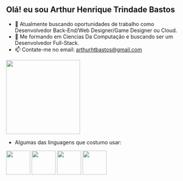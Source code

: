 ## Olá! eu sou Arthur Henrique Trindade Bastos

- 🔭 Atualmente buscando oportunidades de trabalho como Desenvolvedor Back-End/Web Designer/Game Designer ou Cloud.
- 🌱 Me formando em Ciencias Da Computação e buscando ser um Desenvolvedor Full-Stack.
- 📫 Contate-me no email: arthurhtbastos@gmail.com

<a href="https://github.com/anuraghazra/github-readme-stats">
  <img height=200 align="center" src="https://github-readme-stats.vercel.app/api?username=Kuromyuto&theme=tokyonight&show_icons=true" />
</a>

- Algumas das linguagens que costumo usar:
<div>
<img height=65 width=65 src="https://cdn.jsdelivr.net/gh/devicons/devicon@latest/icons/html5/html5-original.svg" />
<img height=65 width=65 src="https://cdn.jsdelivr.net/gh/devicons/devicon@latest/icons/css3/css3-original.svg" />
<img height=65 width=65 src="https://cdn.jsdelivr.net/gh/devicons/devicon@latest/icons/azure/azure-original.svg" />
<img height=65 width=65 src="https://cdn.jsdelivr.net/gh/devicons/devicon@latest/icons/javascript/javascript-original.svg" />         
</div>                    

